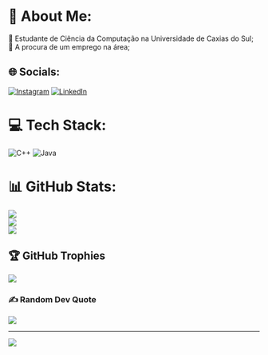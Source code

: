 # 💫 About Me:
🔭 Estudante de Ciência da Computação na Universidade de Caxias do Sul;<br>🤝 A procura de um emprego na área;


## 🌐 Socials:
[![Instagram](https://img.shields.io/badge/Instagram-%23E4405F.svg?logo=Instagram&logoColor=white)](https://instagram.com/ramon_fsm/) [![LinkedIn](https://img.shields.io/badge/LinkedIn-%230077B5.svg?logo=linkedin&logoColor=white)](https://linkedin.com/in/https://www.linkedin.com/in/ramon-mielke-937985208/) 

# 💻 Tech Stack:
![C++](https://img.shields.io/badge/c++-%2300599C.svg?style=for-the-badge&logo=c%2B%2B&logoColor=white) ![Java](https://img.shields.io/badge/java-%23ED8B00.svg?style=for-the-badge&logo=java&logoColor=white)
# 📊 GitHub Stats:
![](https://github-readme-stats.vercel.app/api?username=ramonnees&theme=vue-dark&hide_border=true&include_all_commits=false&count_private=false)<br/>
![](https://github-readme-streak-stats.herokuapp.com/?user=ramonnees&theme=vue-dark&hide_border=true)<br/>
![](https://github-readme-stats.vercel.app/api/top-langs/?username=ramonnees&theme=vue-dark&hide_border=true&include_all_commits=false&count_private=false&layout=compact)

## 🏆 GitHub Trophies
![](https://github-profile-trophy.vercel.app/?username=ramonnees&theme=onestar&no-frame=true&no-bg=false&margin-w=4)

### ✍️ Random Dev Quote
![](https://quotes-github-readme.vercel.app/api?type=vetical&theme=dark)

---
[![](https://visitcount.itsvg.in/api?id=ramonnees&icon=2&color=0)](https://visitcount.itsvg.in)

<!-- Proudly created with GPRM ( https://gprm.itsvg.in ) -->
